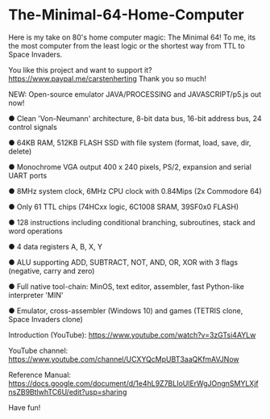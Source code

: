 # The-Minimal-64-Home-Computer

Here is my take on 80's home computer magic: The Minimal 64! To me, its the most computer from the least logic or the shortest way from TTL to Space Invaders.

You like this project and want to support it? https://www.paypal.me/carstenherting Thank you so much!

NEW: Open-source emulator JAVA/PROCESSING and JAVASCRIPT/p5.js out now!

● Clean 'Von-Neumann' architecture, 8-bit data bus, 16-bit address bus, 24 control signals

● 64KB RAM, 512KB FLASH SSD with file system (format, load, save, dir, delete)

● Monochrome VGA output 400 x 240 pixels, PS/2, expansion and serial UART ports

● 8MHz system clock, 6MHz CPU clock with 0.84Mips (2x Commodore 64)

● Only 61 TTL chips (74HCxx logic, 6C1008 SRAM, 39SF0x0 FLASH)

● 128 instructions including conditional branching, subroutines, stack and word operations

● 4 data registers A, B, X, Y

● ALU supporting ADD, SUBTRACT, NOT, AND, OR, XOR with 3 flags (negative, carry and zero)

● Full native tool-chain: MinOS, text editor, assembler, fast Python-like interpreter 'MIN'

● Emulator, cross-assembler (Windows 10) and games (TETRIS clone, Space Invaders clone)

Introduction (YouTube): https://www.youtube.com/watch?v=3zGTsi4AYLw

YouTube channel: https://www.youtube.com/channel/UCXYQcMpUBT3aaQKfmAVJNow

Reference Manual: https://docs.google.com/document/d/1e4hL9Z7BLIoUlErWgJOngnSMYLXjfnsZB9BtlwhTC6U/edit?usp=sharing

Have fun!
